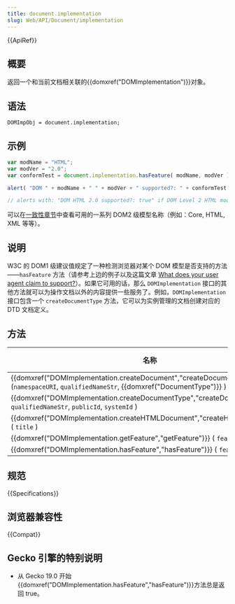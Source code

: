 ```yaml
---
title: document.implementation
slug: Web/API/Document/implementation
---
```


{{ApiRef}}

## 概要

返回一个和当前文档相关联的{{domxref("DOMImplementation")}}对象。

## 语法

```plain
DOMImpObj = document.implementation;
```

## 示例

```js
var modName = "HTML";
var modVer = "2.0";
var conformTest = document.implementation.hasFeature( modName, modVer );

alert( "DOM " + modName + " " + modVer + " supported?: " + conformTest );

// alerts with: "DOM HTML 2.0 supported?: true" if DOM Level 2 HTML module is supported.
```

可以在[一致性章节](http://www.w3.org/TR/DOM-Level-2-Core/introduction.html#ID-Conformance-h2)中查看可用的一系列 DOM2 级模型名称（例如：Core, HTML, XML 等等）。

## 说明

W3C 的 DOM1 级建议值规定了一种检测浏览器对某个 DOM 模型是否支持的方法——`hasFeature` 方法（请参考上边的例子以及这篇文章 [What does your user agent claim to support?](http://www.w3.org/2003/02/06-dom-support.html)）。如果它可用的话，那么 `DOMImplementation` 接口的其他方法就可以为操作文档以外的内容提供一些服务了。例如，`DOMImplementation` 接口包含一个 `createDocumentType` 方法，它可以为实例管理的文档创建对应的 DTD 文档定义。

## 方法

| 名称                                                                                                                                                             | 动作 | 返回值                               |
| ---------------------------------------------------------------------------------------------------------------------------------------------------------------- | ---- | ------------------------------------ |
| {{domxref("DOMImplementation.createDocument","createDocument")}} (`namespaceURI`, `qualifiedNameStr`, {{domxref("DocumentType")}} ) |      | {{domxref("document")}}     |
| {{domxref("DOMImplementation.createDocumentType","createDocumentType")}} ( `qualifiedNameStr`, `publicId`, `systemId` )                  |      | {{domxref("DocumentType")}} |
| {{domxref("DOMImplementation.createHTMLDocument","createHTMLDocument")}} ( `title` )                                                     |      | {{domxref("document")}}     |
| {{domxref("DOMImplementation.getFeature","getFeature")}} ( `feature`, `version` )                                                            |      | {{domxref("DOMObject")}}     |
| {{domxref("DOMImplementation.hasFeature","hasFeature")}} ( `feature`, `version` )                                                            |      | {{domxref("Boolean")}}         |

## 规范

{{Specifications}}

## 浏览器兼容性

{{Compat}}

## Gecko 引擎的特别说明

- 从 Gecko 19.0 开始{{domxref("DOMImplementation.hasFeature","hasFeature")}}方法总是返回 true。
